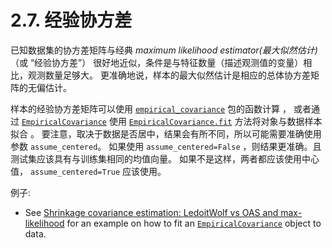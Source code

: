 # 2.7\. 经验协方差

已知数据集的协方差矩阵与经典 _maximum likelihood estimator(最大似然估计)_ （或 “经验协方差”） 很好地近似，条件是与特征数量（描述观测值的变量）相比，观测数量足够大。 更准确地说，样本的最大似然估计是相应的总体协方差矩阵的无偏估计。

样本的经验协方差矩阵可以使用 [`empirical_covariance`](generated/sklearn.covariance.empirical_covariance.html#sklearn.covariance.empirical_covariance "sklearn.covariance.empirical_covariance") 包的函数计算 ， 或者通过 [`EmpiricalCovariance`](generated/sklearn.covariance.EmpiricalCovariance.html#sklearn.covariance.EmpiricalCovariance "sklearn.covariance.EmpiricalCovariance") 使用 [`EmpiricalCovariance.fit`](generated/sklearn.covariance.EmpiricalCovariance.html#sklearn.covariance.EmpiricalCovariance.fit "sklearn.covariance.EmpiricalCovariance.fit") 方法将对象与数据样本拟合 。 要注意，取决于数据是否居中，结果会有所不同，所以可能需要准确使用参数 `assume_centered`。 如果使用 `assume_centered=False` ，则结果更准确。且测试集应该具有与训练集相同的均值向量。 如果不是这样，两者都应该使用中心值， `assume_centered=True` 应该使用。

例子:

*   See [Shrinkage covariance estimation: LedoitWolf vs OAS and max-likelihood](../auto_examples/covariance/plot_covariance_estimation.html#sphx-glr-auto-examples-covariance-plot-covariance-estimation-py) for an example on how to fit an [`EmpiricalCovariance`](generated/sklearn.covariance.EmpiricalCovariance.html#sklearn.covariance.EmpiricalCovariance "sklearn.covariance.EmpiricalCovariance") object to data.